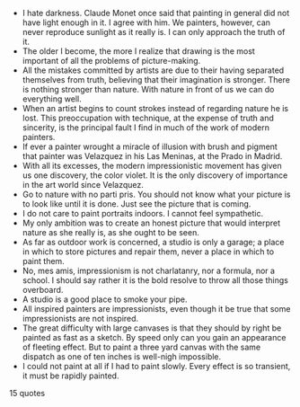  - I hate darkness. Claude Monet once said that painting in general did not have light enough in it. I agree with him. We painters, however, can never reproduce sunlight as it really is. I can only approach the truth of it.
 - The older I become, the more I realize that drawing is the most important of all the problems of picture-making.
 - All the mistakes committed by artists are due to their having separated themselves from truth, believing that their imagination is stronger. There is nothing stronger than nature. With nature in front of us we can do everything well.
 - When an artist begins to count strokes instead of regarding nature he is lost. This preoccupation with technique, at the expense of truth and sincerity, is the principal fault I find in much of the work of modern painters.
 - If ever a painter wrought a miracle of illusion with brush and pigment that painter was Velazquez in his Las Meninas, at the Prado in Madrid.
 - With all its excesses, the modern impressionistic movement has given us one discovery, the color violet. It is the only discovery of importance in the art world since Velazquez.
 - Go to nature with no parti pris. You should not know what your picture is to look like until it is done. Just see the picture that is coming.
 - I do not care to paint portraits indoors. I cannot feel sympathetic.
 - My only ambition was to create an honest picture that would interpret nature as she really is, as she ought to be seen.
 - As far as outdoor work is concerned, a studio is only a garage; a place in which to store pictures and repair them, never a place in which to paint them.
 - No, mes amis, impressionism is not charlatanry, nor a formula, nor a school. I should say rather it is the bold resolve to throw all those things overboard.
 - A studio is a good place to smoke your pipe.
 - All inspired painters are impressionists, even though it be true that some impressionists are not inspired.
 - The great difficulty with large canvases is that they should by right be painted as fast as a sketch. By speed only can you gain an appearance of fleeting effect. But to paint a three yard canvas with the same dispatch as one of ten inches is well-nigh impossible.
 - I could not paint at all if I had to paint slowly. Every effect is so transient, it must be rapidly painted.

15 quotes